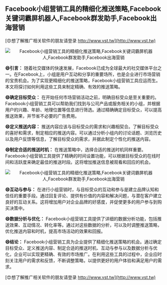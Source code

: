 ## **Facebook小组营销工具的精细化推送策略,Facebook关键词霸屏机器人,Facebook群发助手,Facebook出海营销**

[😍想了解推广相关软件的朋友请登录 http://www.vst.tw](http://www.vst.tw)

 <center><img src="https://vst.tw/MP4/tuiguang/png/3.png" alt="Facebook小组营销工具的精细化推送策略,Facebook关键词霸屏机器人,Facebook群发助手,Facebook出海营销"></center>

**😄引言：**
随着社交媒体的快速发展，Facebook已成为全球最大的社交媒体平台之一。在Facebook上，小组是用户互动和分享的重要场所，也是企业进行市场营销的宝贵机会。为了实现更精细化的推送策略，Facebook小组营销工具应运而生。本文将探讨如何利用这些工具来制定精确、有效的推送策略。

**😄确定目标受众：**
在开始任何市场营销活动之前，明确目标受众是至关重要的。Facebook小组营销工具可以帮助我们找到与公司产品或服务相关的小组，并根据用户的兴趣、年龄、地理位置等信息进行筛选。通过精确确定目标受众，可以提高推送效果，并节省不必要的广告费用。

**😄定义推送内容：**
推送内容应该与目标受众的需求和兴趣相契合。了解目标受众的喜好和需求，制定相应的推送内容。可以通过分析小组内的讨论话题、浏览历史以及用户反馈等信息，了解目标受众的需求，并据此制定个性化的推送内容。

**😄制定合适的推送时机：**
在推送策略中，选择合适的推送时机同样重要。Facebook小组营销工具提供了精确的时间设置功能，可以根据目标受众的在线时间和活跃度来确定最佳的推送时段。这将增加推送信息被观看和回应的机会。

 <center><img src="https://vst.tw/MP4/tuiguang/png/3.png" alt="Facebook小组营销工具的精细化推送策略,Facebook关键词霸屏机器人,Facebook群发助手,Facebook出海营销"></center>

**😄互动与参与：**
在进行小组营销时，与目标受众的互动和参与是建立品牌认知和信任的重要手段。通过回复评论、提供有价值的内容和解决问题，与潜在客户建立良好的互动关系。这将增加用户对企业品牌的好感度，并促使更多的用户参与到购买决策中。

**😄数据分析与优化：**
Facebook小组营销工具提供了详细的数据分析功能，包括推送效果、互动情况、转化率等。通过对这些数据的分析，可以及时调整推送策略，优化推送内容和时机，提高市场活动的效果和回报。

**😄结论：**
Facebook小组营销工具为企业提供了精细化推送策略的机会。通过确定目标受众、定义推送内容、制定合适的推送时机、互动与参与以及数据分析与优化，企业可以实现更精确、有效的市场推广。在利用这些工具的过程中，企业应时刻关注用户的需求和反馈，不断调整策略，以提供更好的用户体验和满足用户的需求。

[😍想了解推广相关软件的朋友请登录 http://www.vst.tw](http://www.vst.tw)



